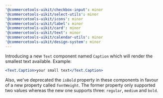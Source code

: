 ```yaml
---
'@commercetools-uikit/checkbox-input': minor
'@commercetools-uikit/select-utils': minor
'@commercetools-uikit/icons': minor
'@commercetools-uikit/label': minor
'@commercetools-uikit/card': minor
'@commercetools-uikit/text': minor
'@commercetools-uikit/calendar-utils': minor
'@commercetools-uikit/design-system': minor
---
```



Introducing a new `Text` component named `Caption` which will render the smallest text available.
Example:

```jsx
<Text.Caption>your small text</Text.Caption>
```

Also, we've deprecated the `isBold` property in these components in favour of a new property called `fontWeight`.
The former property only supported two values whereas the new one supports three: `regular`, `medium` and `bold`.

